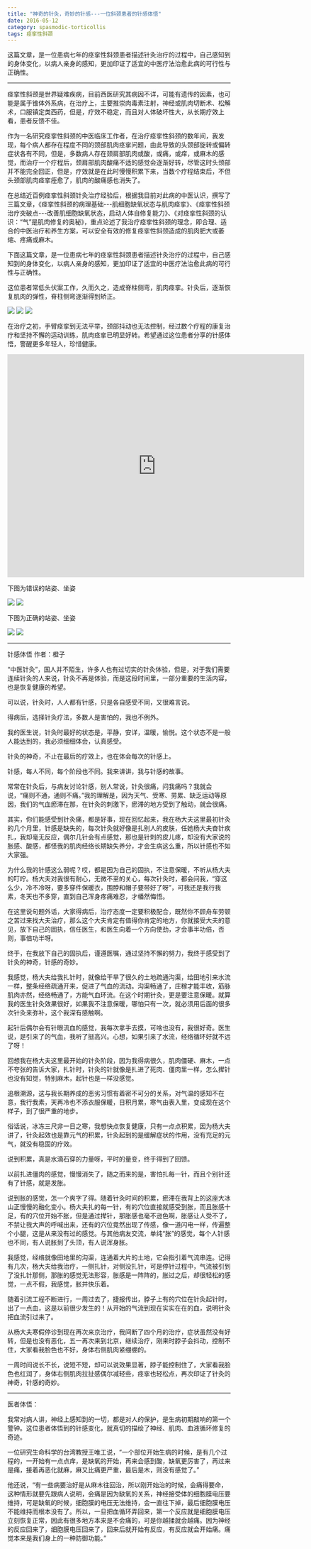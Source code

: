 ```yaml
---
title: "神奇的针灸，奇妙的针感---一位斜颈患者的针感体悟"
date: 2016-05-12
category: spasmodic-torticollis
tags: 痉挛性斜颈
---
```


这篇文章，是一位患病七年的痉挛性斜颈患者描述针灸治疗的过程中，自己感知到的身体变化，以病人亲身的感知，更加印证了适宜的中医疗法治愈此病的可行性与正确性。

***

痉挛性斜颈是世界疑难疾病，目前西医研究其病因不详，可能有遗传的因素，也可能是属于锥体外系病，在治疗上，主要推崇肉毒素注射，神经或肌肉切断术、松解术，口服镇定类西药，但是，疗效不稳定，而且对人体破坏性大，从长期疗效上看，患者反馈不佳。

作为一名研究痉挛性斜颈的中医临床工作者，在治疗痉挛性斜颈的数年间，我发现，每个病人都存在程度不同的颈部肌肉痉挛问题，由此导致的头颈部旋转或偏转症状各有不同，但是，多数病人存在颈肩部肌肉或酸，或痛，或痒，或麻木的感觉，而治疗一个疗程后，颈肩部肌肉酸痛不适的感觉会逐渐好转，尽管这时头颈部并不能完全回正，但是，疗效就是在此时慢慢积累下来，当数个疗程结束后，不但头颈部肌肉痉挛痊愈了，肌肉的酸痛感也消失了。

在总结近百例痉挛性斜颈针灸治疗经验后，根据我目前对此病的中医认识，撰写了三篇文章，《痉挛性斜颈的病理基础---肌细胞缺氧状态与肌肉痉挛》、《痉挛性斜颈治疗突破点---改善肌细胞缺氧状态，启动人体自修复能力》、《对痉挛性斜颈的认识：“气”是肌肉修复的奥秘》，重点论述了我治疗痉挛性斜颈的理念，即合理、适合的中医治疗和养生方案，可以安全有效的修复痉挛性斜颈造成的肌肉肥大或萎缩、疼痛或麻木。

下面这篇文章，是一位患病七年的痉挛性斜颈患者描述针灸治疗的过程中，自己感知到的身体变化，以病人亲身的感知，更加印证了适宜的中医疗法治愈此病的可行性与正确性。

这位患者常低头伏案工作，久而久之，造成脊柱侧弯，肌肉痉挛。针灸后，逐渐恢复肌肉的弹性，脊柱侧弯逐渐得到矫正。

![](/media/2016/05/12-01.jpg)
![](/media/2016/05/12-02.jpg)
![](/media/2016/05/12-03.jpg)

在治疗之初，手臂痉挛到无法平举，颈部抖动也无法控制，经过数个疗程的康复治疗和坚持不懈的运动训练，肌肉痉挛已明显好转。希望通过这位患者分享的针感体悟，警醒更多年轻人，珍惜健康。

<iframe class="video_iframe" style="z-index: 1; width: 670px !important; height: 502.5px !important; overflow: hidden;" height="502.5" width="670" frameborder="0" data-src="https://v.qq.com/iframe/preview.html?vid=f0199ljvta9&amp;width=500&amp;height=375&amp;auto=0" allowfullscreen="" src="https://v.qq.com/iframe/player.html?vid=f0199ljvta9&amp;width=670&amp;height=502.5&amp;auto=0" scrolling="no"></iframe>

下图为错误的站姿、坐姿

![](/media/2016/05/12-04.jpg)
![](/media/2016/05/12-05.jpg)

下图为正确的站姿、坐姿

![](/media/2016/05/12-06.jpg)
![](/media/2016/05/12-07.jpg)

***

针感体悟 作者：橙子

“中医针灸”，国人并不陌生，许多人也有过切实的针灸体验，但是，对于我们需要连续针灸的人来说，针灸不再是体验，而是这段时间里，一部分重要的生活内容，也是恢复健康的希望。

可以说，针灸时，人人都有针感，只是各自感受不同，又很难言说。

得病后，选择针灸疗法，多数人是害怕的，我也不例外。

我的医生说，针灸时最好的状态是，平静，安详，温暖，愉悦。这个状态不是一般人能达到的，我必须细细体会，认真感受。

针灸的神奇，不止在最后的疗效上，也在体会每次的针感上。

针感，每人不同，每个阶段也不同。我来讲讲，我与针感的故事。

常常在针灸后，与病友讨论针感，别人常说，针灸很痛，问我痛吗？我就会说，“痛则不通，通则不痛。”我的理解是，因为天气、受寒、劳累、缺乏运动等原因，我们的气血瘀滞在那，在针灸的刺激下，瘀滞的地方受到了触动，就会很痛。

其实，你们能感受到针灸痛，都是好事，现在回忆起来，我在杨大夫这里最初针灸的几个月里，针感是缺失的，每次针灸就好像是扎别人的皮肤，任她杨大夫奋针疾扎，我却毫无反应，偶尔几针会有点感觉，那也是针刺的皮儿疼，却没有大家说的胀感、酸感，都怪我的肌肉经络长期缺失养分，才会生病这么重，所以针感也不如大家强。

为什么我的针感这么弱呢？哎，都是因为自己的固执，不注意保暖，不听从杨大夫的叮咛。杨大夫对我很有耐心，无微不至的关心，每次针灸时，都会问我，“穿这么少，冷不冷呀，要多穿件保暖衣，围脖和帽子要带好了呀”，可我还是我行我素，冬天也不多穿，直到自己浑身疼痛难忍，才幡然悔悟。

在这里说句题外话，大家得病后，治疗态度一定要积极配合，既然你不顾舟车劳顿之苦过来找大夫治疗，那么这个大夫肯定有值得你肯定的地方，你就接受大夫的意见，放下自己的固执，信任医生，和医生向着一个方向使劲，才会事半功倍，否则，事倍功半呀。

终于，在我放下自己的固执后，谨遵医嘱，通过坚持不懈的努力，我终于感受到了针灸的神奇，针感的奇妙。

我感觉，杨大夫给我扎针时，就像给干旱了很久的土地疏通沟渠，给田地引来水流一样，整条经络疏通开来，促进了气血的流动。沟渠畅通了，庄稼才能丰收，筋脉肌肉亦然，经络畅通了，方能气血环流。在这个时期针灸，更是要注意保暖。就算我的医生针灸效果很好，如果我不注意保暖，哪怕只有一次，就必须用后面的很多次针灸来弥补，这个我深有感触啊。

起针后偶尔会有针眼流血的感觉，我每次拿手去摸，可啥也没有，我很好奇。医生说，是引来了的气血，我听了挺高兴。心想，如果引来了水流，经络循环好就不远了呀！

回想我在杨大夫这里最开始的针灸阶段，因为我得病很久，肌肉僵硬、麻木，一点不夸张的告诉大家，扎针时，针灸的针就像是扎进了死肉、僵肉里一样，怎么撵针也没有知觉，特别麻木，起针也是一样没感觉。

追根溯源，这与我长期养成的恶劣习惯有着密不可分的关系，对气温的感知不在意，我行我素，天再冷也不添衣服保暖，日积月累，寒气由表入里，变成现在这个样子，到了很严重的地步。

俗话说，冰冻三尺非一日之寒，我想快点恢复健康，只有一点点积累，因为杨大夫讲了，针灸起效也是靠元气的积累，针灸起到的是缓解症状的作用，没有充足的元气，就没有稳固的疗效。

说到积累，真是水滴石穿的力量呀，平时的量变，终于得到了回馈。

以前扎进僵肉的感觉，慢慢消失了，随之而来的是，害怕扎每一针，而且个别针还有了针感，就是发胀。

说到胀的感觉，怎一个爽字了得。随着针灸时间的积累，瘀滞在我背上的这座大冰山正慢慢的融化变小。杨大夫扎的每一针，有的穴位直接就感受到胀，而且胀感十足，有的穴位开始不胀，但是通过撵针，那胀感也毫不逊色啊，胀感让人受不了，不禁让我大声的呼喊出来，还有的穴位竟然出现了传感，像一道闪电一样，传遍整个小腿，这是从来没有过的感觉。与其他病友交流，单纯“胀”的感觉，每个人针感也不同，有人说胀到了头顶，有人说浑身胀。

我感觉，经络就像田地里的沟渠，连通着大片的土地，它会指引着气流串连。记得有几次，杨大夫给我治疗，一侧扎针，对侧没扎针，可是停针过程中，气流被引到了没扎针那侧，那胀的感觉无法形容，胀感是一阵阵的，胀过之后，却很轻松的感觉，一点不假，我感觉，胀并快乐着。

随着引流工程不断进行，一周过去了，捷报传出，脖子上有的穴位在针灸起针时，出了一点血，这是以前很少发生的！从开始的气流到现在实实在在的血，说明针灸把血流引过来了。

从杨大夫寒假停诊到现在再次来京治疗，我间断了四个月的治疗，症状虽然没有好转，但是也没有恶化，五一再次来到北京，继续治疗，刚来时脖子会抖动，控制不住，大家看我脸色也不好，身体右侧肌肉紧绷绷的。

一周时间说长不长，说短不短，却可以说效果显著，脖子能控制住了，大家看我脸色也红润了，身体右侧肌肉拉扯感偶尔减轻些，痉挛也轻松点，再次印证了针灸的神奇，针感的奇妙。

***

医者体悟：

我常对病人讲，神经上感知到的一切，都是对人的保护，是生病初期敲响的第一个警钟。这位患者体悟到的针感变化，就真切的描绘了神经、肌肉、血液循环修复的奇迹。

一位研究生命科学的台湾教授王唯工说，“一个部位开始生病的时候，是有几个过程的，一开始有一点点痒，是缺氧的开始，再来会感到酸，缺氧更厉害了，再过来是痛，接着再恶化就麻，麻又比痛更严重，最后是木，则没有感觉了。”

他还说，“有一些病要治好是从麻木往回治，所以刚开始治的时候，会痛得要命，这种情形就要先跟病人说明，会痛是因为缺氧的关系，神经接受体的细胞膜电压要维持，可是缺氧的时候，细胞膜的电压无法维持，会一直往下掉，最后细胞膜电压不能维持而根本没有了。所以，一旦把血循环弄回来，第一个反应就是细胞膜电压立刻恢复正常，因此有很多地方本来是不会痛的，可是你越揉就会越痛。因为神经的反应回来了，细胞膜电压回来了，回来后就开始有反应，有反应就会开始痛。痛觉本来是我们身上的一种防御功能。”
